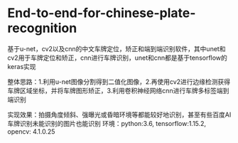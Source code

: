 # End-to-end-for-chinese-plate-recognition
基于u-net，cv2以及cnn的中文车牌定位，矫正和端到端识别软件，其中unet和cv2用于车牌定位和矫正，cnn进行车牌识别，unet和cnn都是基于tensorflow的keras实现

整体思路：1.利用u-net图像分割得到二值化图像，2.再使用cv2进行边缘检测获得车牌区域坐标，并将车牌图形矫正，3.利用卷积神经网络cnn进行车牌多标签端到端识别

实现效果：拍摄角度倾斜、强曝光或昏暗环境等都能较好地识别，甚至有些百度AI车牌识别未能识别的图片也能识别
环境：python:3.6, tensorflow:1.15.2, opencv: 4.1.0.25
